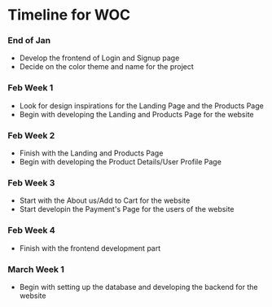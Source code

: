# Timeline for WOC

### End of Jan 

* Develop the frontend of Login and Signup page
* Decide on the color theme and name for the project

### Feb Week 1 

* Look for design inspirations for the Landing Page and the Products Page
* Begin with developing the Landing and Products Page for the website  

### Feb Week 2

* Finish with the Landing and Products Page
* Begin with developing the Product Details/User Profile Page

### Feb Week 3

* Start with the About us/Add to Cart for the website
* Start developin the Payment's Page for the users of the website

### Feb Week 4

* Finish with the frontend development part

### March Week 1

* Begin with setting up the database and developing the backend for the website

